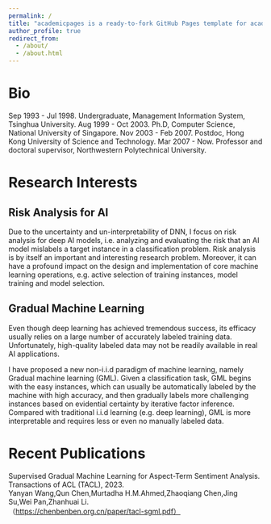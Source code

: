 ```yaml
---
permalink: /
title: "academicpages is a ready-to-fork GitHub Pages template for academic personal websites"
author_profile: true
redirect_from: 
  - /about/
  - /about.html
---
```


# Bio

Sep 1993 - Jul 1998. Undergraduate, Management Information System, Tsinghua University.
Aug 1999 - Oct 2003. Ph.D, Computer Science, National University of Singapore.
Nov 2003 - Feb 2007. Postdoc, Hong Kong University of Science and Technology.
Mar 2007 - Now. Professor and doctoral supervisor, Northwestern Polytechnical University.

# Research Interests

## Risk Analysis for AI
  Due to the uncertainty and un-interpretability of DNN, I focus on risk analysis for deep AI models, i.e. analyzing and evaluating the risk that an AI model mislabels a target instance in a classification problem. Risk analysis is by itself an important and interesting research problem. Moreover, it can have a profound impact on the design and implementation of core machine learning operations, e.g. active selection of training instances, model training and model selection.

## Gradual Machine Learning
  Even though deep learning has achieved tremendous success, its efficacy usually relies on a large number of accurately labeled training data. Unfortunately, high-quality labeled data may not be readily available in real AI applications.

  I have proposed a new non-i.i.d paradigm of machine learning, namely Gradual machine learning (GML). Given a classification task, GML begins with the easy instances, which can usually be automatically labeled by the machine with high accuracy, and then gradually labels more challenging instances based on evidential certainty by iterative factor inference. Compared with traditional i.i.d learning (e.g. deep learning), GML is more interpretable and requires less or even no manually labeled data.

# Recent Publications
Supervised Gradual Machine Learning for Aspect-Term Sentiment Analysis. Transactions of ACL (TACL), 2023.<br />
Yanyan Wang,Qun Chen,Murtadha H.M.Ahmed,Zhaoqiang Chen,Jing Su,Wei Pan,Zhanhuai Li.<br />（https://chenbenben.org.cn/paper/tacl-sgml.pdf）
